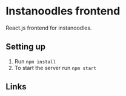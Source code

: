 # Instanoodles frontend

React.js frontend for instanoodles.

## Setting up

1. Run `npm install`
2. To start the server run `npm start`

## Links